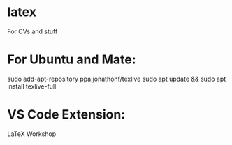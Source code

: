 # latex
For CVs and stuff

# For Ubuntu and Mate:
sudo add-apt-repository ppa:jonathonf/texlive
sudo apt update && sudo apt install texlive-full

# VS Code Extension:
LaTeX Workshop